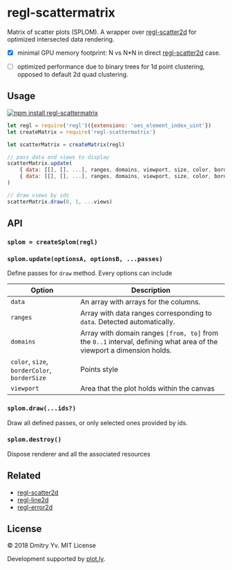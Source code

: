 # regl-scattermatrix

Matrix of scatter plots (SPLOM). A wrapper over [regl-scatter2d](https://github.com/dfcreative/regl-scatter2d) for optimized intersected data rendering.

* [x] minimal GPU memory footprint: N vs N*N in direct [regl-scatter2d](https://github.com/dfcreative/regl-scatter2d) case.
* [ ] optimized performance due to binary trees for 1d point clustering, opposed to default 2d quad clustering.


## Usage

[![npm install regl-scattermatrix](https://nodei.co/npm/regl-scattermatrix.png?mini=true)](https://npmjs.org/package/regl-scattermatrix/)

```js
let regl = require('regl')({extensions: 'oes_element_index_uint'})
let createMatrix = require('regl-scattermatrix')

let scatterMatrix = createMatrix(regl)

// pass data and views to display
scatterMatrix.update(
	{ data: [[], [], ...], ranges, domains, viewport, size, color, border },
	{ data: [[], [], ...], ranges, domains, viewport, size, color, border }
)

// draw views by ids
scatterMatrix.draw(0, 1, ...views)
```

## API

### `splom = createSplom(regl)`

### `splom.update(optionsA, optionsB, ...passes)`

Define passes for `draw` method. Every options can include

Option | Description
---|---
`data` | An array with arrays for the columns.
`ranges` | Array with data ranges corresponding to `data`. Detected automatically.
`domains` | Array with domain ranges `[from, to]` from the `0..1` interval, defining what area of the viewport a dimension holds.
`color`, `size`, `borderColor`, `borderSize` | Points style
`viewport` | Area that the plot holds within the canvas

### `splom.draw(...ids?)`

Draw all defined passes, or only selected ones provided by ids.

### `splom.destroy()`

Dispose renderer and all the associated resources

## Related

* [regl-scatter2d](https://github.com/dfcreative/regl-scatter2d)
* [regl-line2d](https://github.com/dfcreative/regl-line2d)
* [regl-error2d](https://github.com/dfcreative/regl-error2d)


## License

© 2018 Dmitry Yv. MIT License

Development supported by [plot.ly](https://github.com/plotly/).

